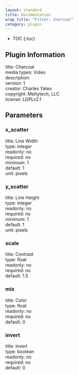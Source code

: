 ```yaml
---
layout: standard
title: Documentation
wrap_title: "Filter: charcoal"
category: plugin
---
```

* TOC
{:toc}

## Plugin Information

title: Charcoal  
media types:
Video  
description:   
version: 1  
creator: Charles Yates  
copyright: Meltytech, LLC  
license: LGPLv2.1  

## Parameters

### x_scatter

title: Line Width    
type: integer  
readonly: no  
required: no  
minimum: 1  
default: 1  
unit: pixels  

### y_scatter

title: Line Height    
type: integer  
readonly: no  
required: no  
minimum: 1  
default: 1  
unit: pixels  

### scale

title: Contrast    
type: float  
readonly: no  
required: no  
default: 1.5  

### mix

title: Color    
type: float  
readonly: no  
required: no  
default: 0  

### invert

title: Invert    
type: boolean  
readonly: no  
required: no  
default: 0  

